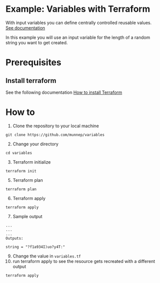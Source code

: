 # Example: Variables with Terraform

With input variables you can define centrally controlled reusable values. [See documentation](https://www.terraform.io/docs/language/values/variables.html) 

In this example you will use an input variable for the length of a random string you want to get created.

# Prerequisites

## Install terraform  
See the following documentation [How to install Terraform](https://learn.hashicorp.com/tutorials/terraform/install-cli)

# How to

1. Clone the repository to your local machine
```
git clone https://github.com/munnep/variables
```
2. Change your directory
```
cd variables
```
3. Terraform initialize
```
terraform init
```
5. Terraform plan
```
terraform plan
```
6. Terraform apply
```
terraform apply
```
7. Sample output
```
...
...
...
Outputs:

string = "?f1a934I)uo?y4T:"
```
9. Change the value in ```variables.tf``` 
10. run terraform apply to see the resource gets recreated with a different output
```
terraform apply
```

